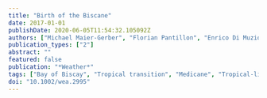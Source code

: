 ```yaml
---
title: "Birth of the Biscane"
date: 2017-01-01
publishDate: 2020-06-05T11:54:32.105092Z
authors: ["Michael Maier-Gerber", "Florian Pantillon", "Enrico Di Muzio", "Michael Riemer", "Andreas H. Fink", "Peter Knippertz"]
publication_types: ["2"]
abstract: ""
featured: false
publication: "*Weather*"
tags: ["Bay of Biscay", "Tropical transition", "Medicane", "Tropical-like cyclone", "Climate change"]
doi: "10.1002/wea.2995"
---
```


